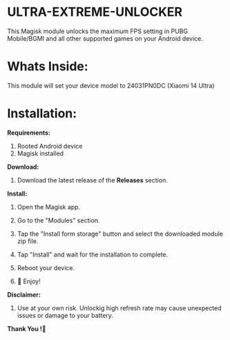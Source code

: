 # ULTRA-EXTREME-UNLOCKER
This Magisk module unlocks the maximum FPS setting in PUBG Mobile/BGMI and all other supported games on your Android device.

# Whats Inside:
This module will set your device model to 24031PN0DC (Xiaomi 14 Ultra)

# Installation:

**Requirements:**

1. Rooted Android device
2. Magisk installed

**Download:**

1. Download the latest release of the **Releases** section.

**Install:**

1. Open the Magisk app.

2. Go to the "Modules" section.

3. Tap the "Install form storage" button and select the downloaded module zip file.

4. Tap "Install" and wait for the installation to complete.

5. Reboot your device.

6. 👊 Enjoy!

**Disclaimer:**

1. Use at your own risk. Unlockig high refresh rate may cause unexpected issues or damage to your battery.


**Thank You !🫵**
